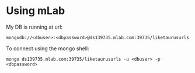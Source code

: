 
# Using mLab

My DB is running at url:

    mongodb://<dbuser>:<dbpassword>@ds139735.mlab.com:39735/liketaurusurls

To connect using the mongo shell:
    
    mongo ds139735.mlab.com:39735/liketaurusurls -u <dbuser> -p <dbpassword>